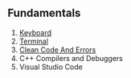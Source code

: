 ## Fundamentals
1. [Keyboard](./fundamentals/Keyboard.md)
2. [Terminal](./fundamentals/Terminal.md)
3. [Clean Code And Errors](./fundamentals/Clean-Code-And-Errors.md)
5. C++ Compilers and Debuggers
6. Visual Studio Code